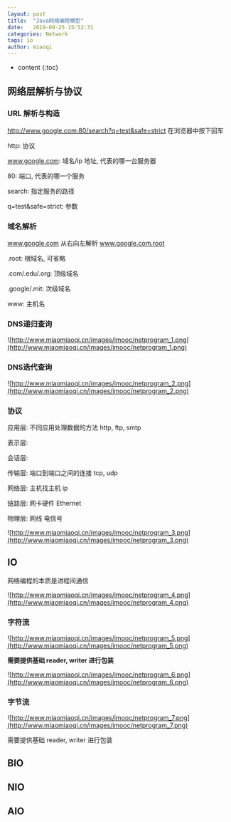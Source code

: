 ```yaml
---
layout: post
title:  "Java网络编程模型"
date:   2019-09-25 15:52:31
categories: Network
tags: io
author: miaoqi
---
```


* content
{:toc}
## 网络层解析与协议

### URL 解析与构造

http://www.google.com:80/search?q=test&safe=strict 在浏览器中按下回车

http: 协议

www.google.com: 域名/ip 地址, 代表的哪一台服务器

80: 端口, 代表的哪一个服务

search: 指定服务的路径

q=test&safe=strict: 参数

### 域名解析

www.google.com 从右向左解析 www.google.com.root

.root: 根域名, 可省略

.com/.edu/.org: 顶级域名

.google/.mit: 次级域名

www: 主机名

### DNS递归查询

![http://www.miaomiaoqi.cn/images/imooc/netprogram_1.png](http://www.miaomiaoqi.cn/images/imooc/netprogram_1.png)

### DNS迭代查询

![http://www.miaomiaoqi.cn/images/imooc/netprogram_2.png](http://www.miaomiaoqi.cn/images/imooc/netprogram_2.png)

### 协议

应用层: 不同应用处理数据的方法 http, ftp, smtp

表示层:

会话层:

传输层: 端口到端口之间的连接 tcp, udp

网络层: 主机找主机 ip

链路层: 网卡硬件 Ethernet

物理层: 网线 电信号

![http://www.miaomiaoqi.cn/images/imooc/netprogram_3.png](http://www.miaomiaoqi.cn/images/imooc/netprogram_3.png)

## IO

网络编程的本质是进程间通信

![http://www.miaomiaoqi.cn/images/imooc/netprogram_4.png](http://www.miaomiaoqi.cn/images/imooc/netprogram_4.png)

### 字符流

![http://www.miaomiaoqi.cn/images/imooc/netprogram_5.png](http://www.miaomiaoqi.cn/images/imooc/netprogram_5.png)

**需要提供基础 reader, writer 进行包装**

![http://www.miaomiaoqi.cn/images/imooc/netprogram_6.png](http://www.miaomiaoqi.cn/images/imooc/netprogram_6.png)

### 字节流

![http://www.miaomiaoqi.cn/images/imooc/netprogram_7.png](http://www.miaomiaoqi.cn/images/imooc/netprogram_7.png)

需要提供基础 reader, writer 进行包装

## BIO

## NIO

## AIO

